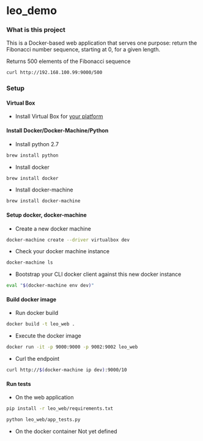 # leo_demo

### What is this project
This is a Docker-based web application that serves one purpose: return the
Fibonacci number sequence, starting at 0, for a given length.

Returns 500 elements of the Fibonacci sequence
```bash
curl http://192.168.100.99:9000/500
```

### Setup

#### Virtual Box
 - Install Virtual Box for [your platform](https://www.virtualbox.org/wiki/Downloads)

#### Install Docker/Docker-Machine/Python
 - Install python 2.7
 ```bash
 brew install python
 ```
 - Install docker
 ```bash
 brew install docker
 ```
 - Install docker-machine
 ```bash
 brew install docker-machine
 ```

#### Setup docker, docker-machine
 - Create a new docker machine
 ```bash
 docker-machine create --driver virtualbox dev
 ```
 - Check your docker machine instance
 ```bash
 docker-machine ls
 ```
 - Bootstrap your CLI docker client against this new docker instance
 ```bash
 eval "$(docker-machine env dev)"
 ```

#### Build docker image
 - Run docker build
 ```bash
 docker build -t leo_web .
 ```
 - Execute the docker image
 ```bash
 docker run -it -p 9000:9000 -p 9002:9002 leo_web
 ```
 - Curl the endpoint
 ```bash
 curl http://$(docker-machine ip dev):9000/10
 ```

#### Run tests
 - On the web application
 ```bash
 pip install -r leo_web/requirements.txt
 ```
 ```bash
 python leo_web/app_tests.py
 ```
 - On the docker container
 Not yet defined
